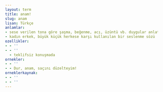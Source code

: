 ```yaml
---
layout: term
title: anam!
slug: anam
lisan: Türkçe
anlamlar:
- sese verilen tona göre şaşma, beğenme, acı, üzüntü vb. duygular anlatan söz
- kadın erkek, büyük küçük herkese karşı kullanılan bir seslenme sözü
ozellikler:
- - ''
- - ''
  - teklifsiz konuşmada
ornekler:
- - ''
- - Dur, anam, saçını düzelteyim!
orneklerkaynak:
- - ''
- - ''
---
```

